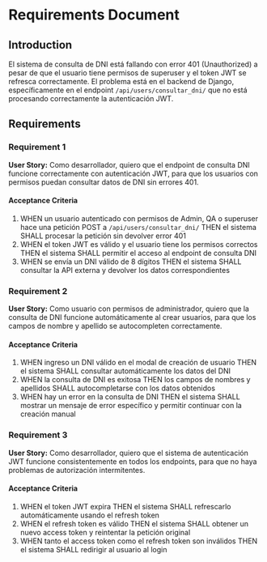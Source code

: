 # Requirements Document

## Introduction

El sistema de consulta de DNI está fallando con error 401 (Unauthorized) a pesar de que el usuario tiene permisos de superuser y el token JWT se refresca correctamente. El problema está en el backend de Django, específicamente en el endpoint `/api/users/consultar_dni/` que no está procesando correctamente la autenticación JWT.

## Requirements

### Requirement 1

**User Story:** Como desarrollador, quiero que el endpoint de consulta DNI funcione correctamente con autenticación JWT, para que los usuarios con permisos puedan consultar datos de DNI sin errores 401.

#### Acceptance Criteria

1. WHEN un usuario autenticado con permisos de Admin, QA o superuser hace una petición POST a `/api/users/consultar_dni/` THEN el sistema SHALL procesar la petición sin devolver error 401
2. WHEN el token JWT es válido y el usuario tiene los permisos correctos THEN el sistema SHALL permitir el acceso al endpoint de consulta DNI
3. WHEN se envía un DNI válido de 8 dígitos THEN el sistema SHALL consultar la API externa y devolver los datos correspondientes

### Requirement 2

**User Story:** Como usuario con permisos de administrador, quiero que la consulta de DNI funcione automáticamente al crear usuarios, para que los campos de nombre y apellido se autocompleten correctamente.

#### Acceptance Criteria

1. WHEN ingreso un DNI válido en el modal de creación de usuario THEN el sistema SHALL consultar automáticamente los datos del DNI
2. WHEN la consulta de DNI es exitosa THEN los campos de nombres y apellidos SHALL autocompletarse con los datos obtenidos
3. WHEN hay un error en la consulta de DNI THEN el sistema SHALL mostrar un mensaje de error específico y permitir continuar con la creación manual

### Requirement 3

**User Story:** Como desarrollador, quiero que el sistema de autenticación JWT funcione consistentemente en todos los endpoints, para que no haya problemas de autorización intermitentes.

#### Acceptance Criteria

1. WHEN el token JWT expira THEN el sistema SHALL refrescarlo automáticamente usando el refresh token
2. WHEN el refresh token es válido THEN el sistema SHALL obtener un nuevo access token y reintentar la petición original
3. WHEN tanto el access token como el refresh token son inválidos THEN el sistema SHALL redirigir al usuario al login